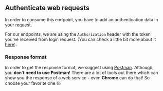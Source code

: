 ## Authenticate web requests

In order to consume this endpoint, you have to add an authentication data in your request.

For our endpoints, we are using the `Authorization` header with the token you've received from login request. (You can check a little bit more about it [here](https://www.tutorialspoint.com/http/http_header_fields.htm)).

### Response format
In order to get the response format, we suggest using [Postman](https://www.getpostman.com/). Although, you **don't need to use Postman!** There are a lot of tools out there which can show you the response of a web service - even **Chrome** can do that! So choose your favorite one 👍 